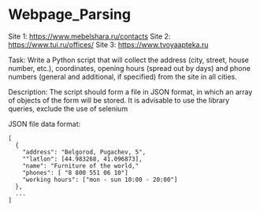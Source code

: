 # Webpage_Parsing

Site 1: https://www.mebelshara.ru/contacts
Site 2: https://www.tui.ru/offices/
Site 3: https://www.tvoyaapteka.ru

Task:
Write a Python script that will collect the address (city, street, house number, etc.), coordinates, opening hours (spread out by days) and phone numbers (general and additional, if specified) from the site in all cities.

Description: 
The script should form a file in JSON format, in which an array of objects of the form will be stored. It is advisable to use the library queries, exclude the use of selenium

JSON file data format:
````
[
  {
    "address": "Belgorod, Pugachev, 5",
    ""latlon": [44.983268, 41.096873],
    "name": "Furniture of the world,"
    "phones": [ "8 800 551 06 10"]
    "working hours": ["mon - sun 10:00 - 20:00"]
  },
  ...
]
````
